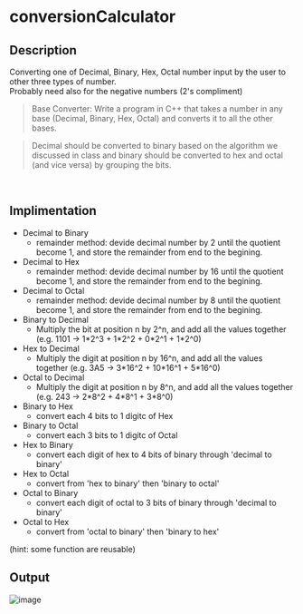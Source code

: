 # conversionCalculator
## Description
Converting one of Decimal, Binary, Hex, Octal number input by the user to other three types of number.
<br>
Probably need also for the negative numbers (2's compliment)

> Base  Converter:
Write a program in C++ that takes a number in any base (Decimal, Binary, Hex, Octal) and converts it to all the other bases.

> Decimal should be converted to binary based on the algorithm we discussed in class and binary should be converted to hex and octal (and vice versa) by grouping the bits.

<br>

## Implimentation
- Decimal to Binary
  - remainder method: devide decimal number by 2 until the quotient become 1, and store the remainder from end to the begining.
- Decimal to Hex
  - remainder method: devide decimal number by 16 until the quotient become 1, and store the remainder from end to the begining.
- Decimal to Octal
  - remainder method: devide decimal number by 8 until the quotient become 1, and store the remainder from end to the begining.
- Binary to Decimal
  - Multiply the bit at position n by 2^n, and add all the values together (e.g. 1101 -> 1\*2^3 + 1\*2^2 + 0\*2^1 + 1*2^0)
- Hex to Decimal
  - Multiply the digit at position n by 16^n, and add all the values together (e.g. 3A5 -> 3\*16^2 + 10\*16^1 + 5*16^0)
- Octal to Decimal
  - Multiply the digit at position n by 8^n, and add all the values together (e.g. 243 -> 2\*8^2 + 4\*8^1 + 3*8^0)
- Binary to Hex
  - convert each 4 bits to 1 digitc of Hex
- Binary to Octal
  - convert each 3 bits to 1 digitc of Octal
- Hex to Binary
  - convert each digit of hex to 4 bits of binary through 'decimal to binary'
- Hex to Octal
  - convert from 'hex to binary' then 'binary to octal'
- Octal to Binary
  - convert each digit of octal to 3 bits of binary through 'decimal to binary'
- Octal to Hex
  - convert from 'octal to binary' then 'binary to hex'

(hint: some function are reusable)

## Output
![image](https://user-images.githubusercontent.com/70079892/132150158-3e6ebdf6-6f63-4e34-90ec-b18158d7f620.png)
